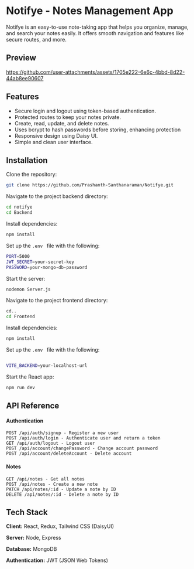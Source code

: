 
# Notifye - Notes Management App

Notifye is an easy-to-use note-taking app that helps you organize, manage, and search your notes easily. It offers smooth navigation and features like secure routes, and more.




## Preview

https://github.com/user-attachments/assets/1705e222-6e6c-4bbd-8d22-44ab8ee90607





## Features

- Secure login and logout using token-based authentication.
- Protected routes to keep your notes private.
- Create, read, update, and delete notes.
- Uses bcrypt to hash passwords before storing, enhancing protection
- Responsive design using Daisy UI.
- Simple and clean user interface.


## Installation

Clone the repository:

```bash
git clone https://github.com/Prashanth-Santhanaraman/Notifye.git
```
Navigate to the project backend directory:

```bash
cd notifye
cd Backend
```
Install dependencies:
```bash
npm install
```

Set up the ```.env ``` file with the following:
```bash
PORT=5000
JWT_SECRET=your-secret-key
PASSWORD=your-mongo-db-password
```

Start the server:
```bash
nodemon Server.js
```
Navigate to the project frontend directory:
```bash
cd..
cd Frontend
```
Install dependencies:
```bash
npm install
```

Set up the ```.env ``` file with the following:
```bash

VITE_BACKEND=your-localhost-url
```

Start the React app:
```bash
npm run dev
```


## API Reference

#### Authentication 

```http
POST /api/auth/signup - Register a new user
POST /api/auth/login - Authenticate user and return a token
GET /api/auth/logout - Logout user
POST /api/account/changePassword - Change account password
POST /api/account/deleteAccount - Delete account
```

#### Notes

```http
GET /api/notes - Get all notes
POST /api/notes - Create a new note
PATCH /api/notes/:id - Update a note by ID
DELETE /api/notes/:id - Delete a note by ID
```








## Tech Stack

**Client:** React, Redux, Tailwind CSS (DaisyUI)

**Server:** Node, Express

**Database:** MongoDB

**Authentication:** JWT (JSON Web Tokens)





